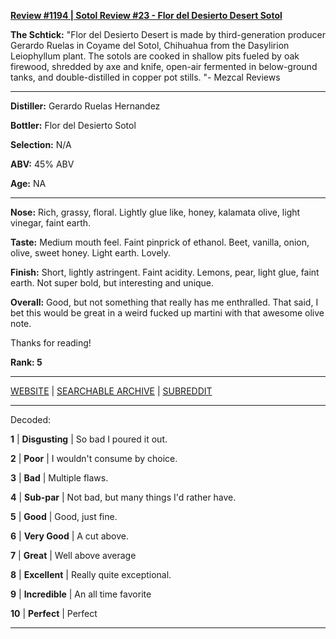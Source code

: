 
[**Review #1194 | Sotol Review #23 - Flor del Desierto Desert Sotol**]( https://t8ke.review/review-1194-flor-del-desierto-desert-sotol/)

**The Schtick:** "Flor del Desierto Desert is made by third-generation producer Gerardo Ruelas in Coyame del Sotol, Chihuahua from the Dasylirion Leiophyllum plant. The sotols are cooked in shallow pits fueled by oak firewood, shredded by axe and knife, open-air fermented in below-ground tanks, and double-distilled in copper pot stills. "-  Mezcal Reviews

-----

**Distiller:** Gerardo Ruelas Hernandez

**Bottler:** Flor del Desierto Sotol

**Selection:** N/A

**ABV:**  45% ABV

**Age:** NA 

-----

**Nose:**  Rich, grassy, floral. Lightly glue like, honey, kalamata olive, light vinegar, faint earth.

**Taste:** Medium mouth feel. Faint pinprick of ethanol. Beet, vanilla, onion, olive, sweet honey. Light earth. Lovely. 

**Finish:** Short, lightly astringent. Faint acidity. Lemons, pear, light glue, faint earth. Not super bold, but interesting and unique. 

**Overall:** Good, but not something that really has me enthralled. That said, I bet this would be great in a weird fucked up martini with that awesome olive note. 

Thanks for reading!

**Rank: 5**



-----

[WEBSITE](https://t8ke.review) | [SEARCHABLE ARCHIVE](https://t8ke.review/review-archive/) | [SUBREDDIT](https://reddit.com/r/t8kereviews)

-----

Decoded:

**1** | **Disgusting** | So bad I poured it out.

**2** | **Poor** | I wouldn't consume by choice.

**3** | **Bad** | Multiple flaws.

**4** | **Sub-par** | Not bad, but many things I'd rather have.

**5** | **Good** | Good, just fine.

**6** | **Very Good** | A cut above.

**7** | **Great** | Well above average

**8** | **Excellent** | Really quite exceptional.

**9** | **Incredible** | An all time favorite

**10** | **Perfect** | Perfect

----

